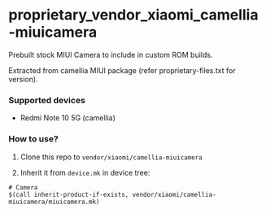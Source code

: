 # proprietary_vendor_xiaomi_camellia-miuicamera

Prebuilt stock MIUI Camera to include in custom ROM builds.

Extracted from camellia MIUI package (refer proprietary-files.txt for version).

### Supported devices
* Redmi Note 10 5G (camellia)

### How to use?

1. Clone this repo to `vendor/xiaomi/camellia-miuicamera`

2. Inherit it from `device.mk` in device tree:

```
# Camera
$(call inherit-product-if-exists, vendor/xiaomi/camellia-miuicamera/miuicamera.mk)
```
